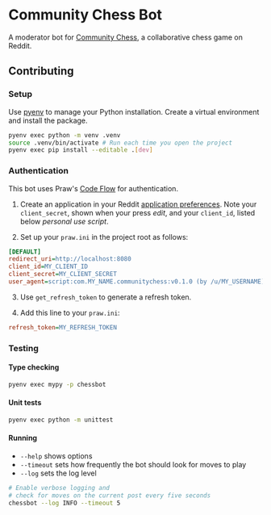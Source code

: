 # Community Chess Bot

A moderator bot for [Community Chess](https://www.reddit.com/r/CommunityChess/), a collaborative chess game on Reddit.

## Contributing

### Setup

Use [pyenv](https://github.com/pyenv/pyenv) to manage your Python installation. Create a virtual environment and install the package.

```sh
pyenv exec python -m venv .venv
source .venv/bin/activate # Run each time you open the project
pyenv exec pip install --editable .[dev]
```

### Authentication 

This bot uses Praw's [Code Flow](https://praw.readthedocs.io/en/stable/getting_started/authentication.html#code-flow) for authentication. 

1. Create an application in your Reddit [application preferences](https://www.reddit.com/prefs/apps/). Note your `client_secret`, shown when your press *edit*, and your `client_id`, listed below *personal use script*.

2. Set up your `praw.ini` in the project root as follows:

```ini
[DEFAULT]
redirect_uri=http://localhost:8080
client_id=MY_CLIENT_ID
client_secret=MY_CLIENT_SECRET
user_agent=script:com.MY_NAME.communitychess:v0.1.0 (by /u/MY_USERNAME)
```

3. Use `get_refresh_token` to generate a refresh token. 

4. Add this line to your `praw.ini`:

```ini
refresh_token=MY_REFRESH_TOKEN
```

### Testing

#### Type checking

```sh
pyenv exec mypy -p chessbot
```

#### Unit tests

```sh
pyenv exec python -m unittest
```

#### Running

- `--help` shows options
- `--timeout` sets how frequently the bot should look for moves to play
- `--log` sets the log level

```sh
# Enable verbose logging and 
# check for moves on the current post every five seconds
chessbot --log INFO --timeout 5
```

